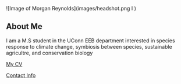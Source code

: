 ![Image of Morgan Reynolds](images/headshot.png I )

## About Me
I am a M.S student in the UConn EEB department interested in species response to climate change, symbiosis between species, sustainable agricultre, and conservation biology

[My CV](PDFs/cv.pdf)

[Contact Info](contact-info.html)
